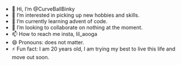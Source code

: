 - 👋 Hi, I’m @CurveBallBinky
- 👀 I’m interested in picking up new hobbies and skills.
- 🌱 I’m currently learning advent of code.
- 💞️ I’m looking to collaborate on nothing at the moment.
- 📫 How to reach me insta, lil_aooga
- 😄 Pronouns: does not matter.
- ⚡ Fun fact: I am 20 years old, I am trying my best to live this life and move out soon.

<!---
CurveBallBinky/CurveBallBinky is a ✨ special ✨ repository because its `README.md` (this file) appears on your GitHub profile.
You can click the Preview link to take a look at your changes.
--->
